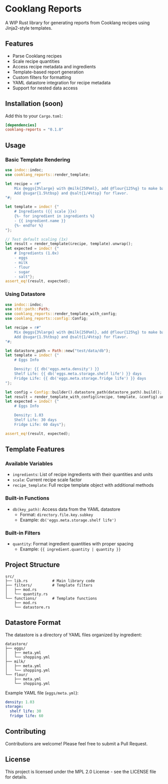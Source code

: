 # Cooklang Reports

A WIP Rust library for generating reports from Cooklang recipes using Jinja2-style templates.

## Features

- Parse Cooklang recipes
- Scale recipe quantities
- Access recipe metadata and ingredients
- Template-based report generation
- Custom filters for formatting
- YAML datastore integration for recipe metadata
- Support for nested data access

## Installation (soon)

Add this to your `Cargo.toml`:

```toml
[dependencies]
cooklang-reports = "0.1.0"
```

## Usage

### Basic Template Rendering

```rust
use indoc::indoc;
use cooklang_reports::render_template;

let recipe = r#"
    Mix @eggs{3%large} with @milk{250%ml}, add @flour{125%g} to make batter.
    Add @sugar{1.5%tbsp} and @salt{1/4%tsp} for flavor.
"#;

let template = indoc! {"
    # Ingredients ({{ scale }}x)
    {%- for ingredient in ingredients %}
    - {{ ingredient.name }}
    {%- endfor %}
"};

// Test default scaling (1x)
let result = render_template(&recipe, template).unwrap();
let expected = indoc! {"
    # Ingredients (1.0x)
    - eggs
    - milk
    - flour
    - sugar
    - salt"};
assert_eq!(result, expected);
```

### Using Datastore

```rust
use indoc::indoc;
use std::path::Path;
use cooklang_reports::render_template_with_config;
use cooklang_reports::config::Config;

let recipe = r#"
    Mix @eggs{3%large} with @milk{250%ml}, add @flour{125%g} to make batter.
    Add @sugar{1.5%tbsp} and @salt{1/4%tsp} for flavor.
"#;

let datastore_path = Path::new("test/data/db");
let template = indoc! {"
    # Eggs Info

    Density: {{ db('eggs.meta.density') }}
    Shelf Life: {{ db('eggs.meta.storage.shelf life') }} days
    Fridge Life: {{ db('eggs.meta.storage.fridge life') }} days
"};

let config = Config::builder().datastore_path(datastore_path).build();
let result = render_template_with_config(&recipe, template, &config).unwrap();
let expected = indoc! {"
    # Eggs Info

    Density: 1.03
    Shelf Life: 30 days
    Fridge Life: 60 days"};

assert_eq!(result, expected);
```

## Template Features

### Available Variables

- `ingredients`: List of recipe ingredients with their quantities and units
- `scale`: Current recipe scale factor
- `recipe_template`: Full recipe template object with additional methods

### Built-in Functions

- `db(key_path)`: Access data from the YAML datastore
  - Format: `directory.file.key.subkey`
  - Example: `db('eggs.meta.storage.shelf life')`

### Built-in Filters

- `quantity`: Format ingredient quantities with proper spacing
  - Example: `{{ ingredient.quantity | quantity }}`

## Project Structure

```text
src/
├── lib.rs           # Main library code
├── filters/         # Template filters
│   ├── mod.rs
│   └── quantity.rs
└── functions/       # Template functions
    ├── mod.rs
    └── datastore.rs
```

## Datastore Format

The datastore is a directory of YAML files organized by ingredient:

```text
datastore/
├── eggs/
│   ├── meta.yml
│   └── shopping.yml
├── milk/
│   ├── meta.yml
│   └── shopping.yml
└── flour/
    ├── meta.yml
    └── shopping.yml
```

Example YAML file (`eggs/meta.yml`):
```yaml
density: 1.03
storage:
  shelf life: 30
  fridge life: 60
```

## Contributing

Contributions are welcome! Please feel free to submit a Pull Request.

## License

This project is licensed under the MPL 2.0 License - see the LICENSE file for details.
